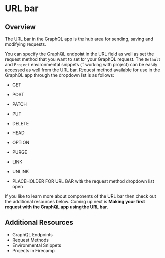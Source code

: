 # URL bar

## Overview

The URL bar in the GraphQL app is the hub area for sending, saving and modifying requests.

You can specify the GraphQL endpoint in the URL field as well as set the request method that you want to set for your GraphQL request. The `Default` and `Project` environmental snippets (if working with project) can be easily accessed as well from the URL bar. Request method available for use in the GraphQL app through the dropdown list is as follows:

- GET
- POST
- PATCH
- PUT
- DELETE
- HEAD
- OPTION
- PURGE
- LINK
- UNLINK

- PLACEHOLDER FOR URL BAR with the request method dropdown list open

If you like to learn more about components of the URL bar then check out the additional resources below. Coming up next is **Making your first request with the GraphQL app using the URL bar.**

## Additional Resources

- GraphQL Endpoints
- Request Methods
- Environmental Snippets
- Projects in Firecamp
